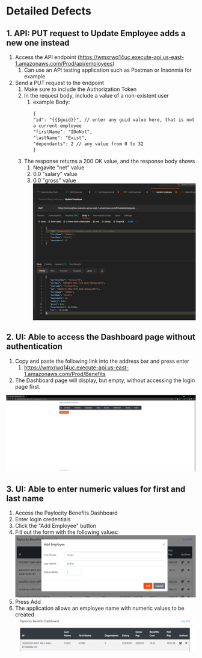# Detailed Defects

## 1. API: PUT request to Update Employee adds a new one instead

1. Access the API endpoint (https://wmxrwq14uc.execute-api.us-east-1.amazonaws.com/Prod/api/employees)
    1. Can use an API testing application such as Postman or Insonmia for example
2. Send a PUT request to the endpoint
    1. Make sure to include the Authorization Token
    3. In the request body, include a value of a non-existent user
        1. example Body:
            ```
            {
            "id": "{{$guid}}", // enter any guid value here, that is not a current employee
            "firstName": "IDoNot",
            "lastName": "Exist",
            "dependants": 2 // any value from 0 to 32
            }
            ```
    4. The response returns a 200 OK value, and the response body shows
        1. Negavite "net" value
        2. 0.0 "salary" value
        3. 0.0 "gross" value
    ![New Employee Added](../screenshots/PUT_request_added_new_employee.png)


## 2. UI: Able to access the Dashboard page without authentication

1. Copy and paste the following link into the address bar and press enter
    1. https://wmxrwq14uc.execute-api.us-east-1.amazonaws.com/Prod/Benefits
2. The Dashboard page will display, but empty, without accessing the login page first.

![Unauthenticated](../screenshots/unauthenticated_page.png)

## 3. UI: Able to enter numeric values for first and last name

1. Access the Paylocity Benefits Dashboard 
2. Enter login credentials
3. Click the "Add Employee" button
4. Fill out the form with the following values:
![Add Employee](../screenshots/Add_employee_number_names.png)
5. Press Add
6. The application allows an employee name with numeric values to be created
![Added Employee](../screenshots/Employee_added_with_number_names.png)
